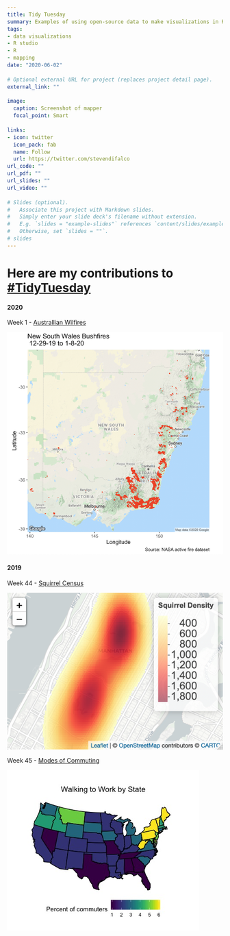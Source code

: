 ```yaml
---
title: Tidy Tuesday
summary: Examples of using open-source data to make visualizations in R.
tags:
- data visualizations
- R studio
- R
- mapping
date: "2020-06-02"

# Optional external URL for project (replaces project detail page).
external_link: ""

image:
  caption: Screenshot of mapper
  focal_point: Smart

links:
- icon: twitter
  icon_pack: fab
  name: Follow
  url: https://twitter.com/stevendifalco
url_code: ""
url_pdf: ""
url_slides: ""
url_video: ""

# Slides (optional).
#   Associate this project with Markdown slides.
#   Simply enter your slide deck's filename without extension.
#   E.g. `slides = "example-slides"` references `content/slides/example-slides.md`.
#   Otherwise, set `slides = ""`.
# slides 
---
```


# Here are my contributions to [#TidyTuesday](https://github.com/rfordatascience/tidytuesday)

#### 2020

Week 1 - [Australlian Wilfires](https://github.com/rfordatascience/tidytuesday/blob/master/data/2020/2020-01-07)

![New South Wales Fires](https://github.com/stevendifalco/TidyTuesday/blob/master/Plots/BushfiresNSW.png)


#### 2019
Week 44 - [Squirrel Census](https://github.com/rfordatascience/tidytuesday/tree/master/data/2019/2019-10-29)

![Squirrel Density](https://github.com/stevendifalco/TidyTuesday/blob/master/Plots/SquirrelDensity.png)

Week 45 - [Modes of Commuting](https://github.com/rfordatascience/tidytuesday/tree/master/data/2019/2019-11-05)

![Walking](https://github.com/stevendifalco/TidyTuesday/blob/master/Plots/WalkingPercentage.jpeg)

